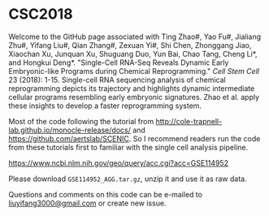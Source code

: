 # CSC2018

Welcome to the GitHub page associated with Ting Zhao#, Yao Fu#, Jialiang Zhu#, Yifang Liu#, Qian Zhang#, Zexuan Yi#, Shi Chen, Zhonggang Jiao, Xiaochan Xu, Junquan Xu, Shuguang Duo, Yun Bai, Chao Tang, Cheng Li*, and Hongkui Deng*. "Single-Cell RNA-Seq Reveals Dynamic Early Embryonic-like Programs during Chemical Reprogramming." *Cell Stem Cell* 23 (2018): 1-15. Single-cell RNA sequencing analysis of chemical reprogramming depicts its trajectory and highlights dynamic intermediate cellular programs resembling early embryonic signatures. Zhao et al. apply these insights to develop a faster reprogramming system.

Most of the code following the tutorial from http://cole-trapnell-lab.github.io/monocle-release/docs/ and https://github.com/aertslab/SCENIC. So I recommend readers run the code from these tutorials first to familiar with the single cell analysis pipeline.

https://www.ncbi.nlm.nih.gov/geo/query/acc.cgi?acc=GSE114952

Please download `GSE114952_AGG.tar.gz`, unzip it and use it as raw data.

Questions and comments on this code can be e-mailed to liuyifang3000@gmail.com or create new issue.